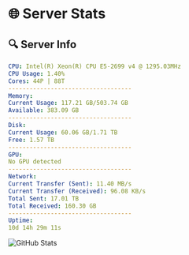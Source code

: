 # 🌐 Server Stats
## 🔍 Server Info
```yaml
CPU: Intel(R) Xeon(R) CPU E5-2699 v4 @ 1295.03MHz
CPU Usage: 1.40%
Cores: 44P | 88T
-----------------------------------
Memory:
Current Usage: 117.21 GB/503.74 GB
Available: 383.09 GB
-----------------------------------
Disk:
Current Usage: 60.06 GB/1.71 TB
Free: 1.57 TB
-----------------------------------
GPU:
No GPU detected
-----------------------------------
Network:
Current Transfer (Sent): 11.40 MB/s
Current Transfer (Received): 96.08 KB/s
Total Sent: 17.01 TB
Total Received: 160.30 GB
-----------------------------------
Uptime:
10d 14h 29m 11s
```
![GitHub Stats](https://img.shields.io/badge/Updated-2025-03-18_11:52:00-blue)